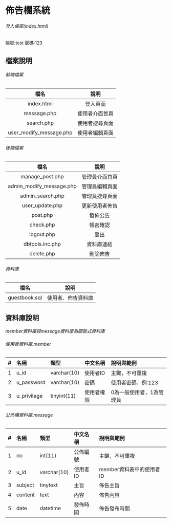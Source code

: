 # 佈告欄系統
###### 登入帳密(index.html)
帳號:test
密碼:123
## 檔案說明
###### 前端檔案
| 檔名 | 說明 |
|:------------:|:------------:|
|index.html|登入頁面|
|message.php|使用者介面首頁|
|search.php|使用者搜尋頁面|
|user_modify_message.php|使用者編輯頁面|
###### 後端檔案
| 檔名 | 說明 |
|:------------:|:------------:|
|manage_post.php|管理員介面首頁|
|admin_modify_message.php|管理員編輯頁面|
|admin_search.php|管理員搜尋頁面|
|user_update.php|更新使用者佈告|
|post.php|發佈公告|
|check.php|帳密確認|
|logout.php|登出|
|dbtools.inc.php|資料庫連結|
|delete.php|刪除佈告|
###### 資料庫
| 檔名 | 說明 |
|:------------:|:------------:|
|guestbook.sql|使用者、佈告資料庫|
## 資料庫說明
*member資料庫與message資料庫為關聯式資料庫*
###### 使用者資料庫:member
| # | 名稱  | 類型  |中文名稱 | 說明與範例 |
|:----------:|:---------|:----------|:---------|:----------|
|1|u_id|varchar(10)|使用者ID|主鍵，不可重複|
|2|u_password|varchar(10)|密碼|使用者密碼，例:123|
|3|u_privilege|tinyint(11)|使用者權限|0為一般使用者，1為管理員|
###### 公佈欄資料庫:message
| # | 名稱  | 類型  |中文名稱 | 說明與範例 |
|:----------:|:---------|:----------|:---------|:----------|
|1|no|int(11)|公佈編號|主鍵，不可重複|
|2|u_id|varchar(10)|使用者ID|member資料表中的使用者ID|
|3|subject|tinytext|主旨|佈告主旨|
|4|content|text|內容|佈告內容|
|5|date|datetime|發佈時間|佈告發布時間|
